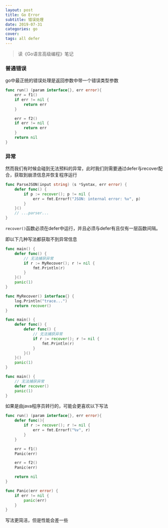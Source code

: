 ```yaml
---
layout: post
title: Go Error
subtitle: 错误处理
date: 2019-07-31
categories: go
cover: 
tags: all defer
---
```


> 读《Go语言高级编程》笔记

### 普通错误
go中最正统的错误处理是返回参数中带一个错误类型参数
```go
func run() (param interface{}, err error){
	err = f1()
	if err != nil {
		return err
	}

	err = f2()
	if err != nil {
		return err
	}
	return nil
}
```

### 异常
然而我们有时候会碰到无法预料的异常，此时我们则需要通过defer与recover配合，获取到崩溃信息并恢复程序运行
```go
func ParseJSON(input string) (s *Syntax, err error) {
	defer func() {
		if p := recover(); p != nil {
			err = fmt.Errorf("JSON: internal error: %v", p)
		}
	}()
	// ...parser...
}
```
`recover()`函数必须在defer中运行，并且必须与defer有且仅有一层函数间隔。

即以下几种写法都获取不到异常信息
```go
func main() {
	defer func() {
		// 无法捕获异常
		if r := MyRecover(); r != nil {
			fmt.Println(r)
		}
	}()
	panic(1)
}

func MyRecover() interface{} {
	log.Println("trace...")
	return recover()
}
```
```go
func main() {
	defer func() {
		defer func() {
			// 无法捕获异常
			if r := recover(); r != nil {
				fmt.Println(r)
			}
		}()
	}()
	panic(1)
}
```
```go
func main() {
	// 无法捕获异常
	defer recover()
	panic(1)
}
```
如果是由java程序员转行的，可能会更喜欢以下写法
```go
func run() (param interface{}, err error){
	defer func(){
		if r := recover(); r != nil {
			err = fmt.Errorf("%v", r)
		}
	}

	err = f1()
	Panic(err)

	err = f2()
	Panic(err)

	return nil
}

func Panic(err error) {
	if err != nil {
		panic(err)
	}
}
```
写法更简洁，但是性能会差一些